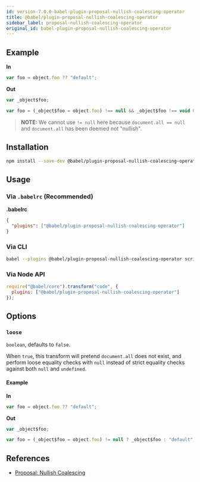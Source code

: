 ```yaml
---
id: version-7.0.0-babel-plugin-proposal-nullish-coalescing-operator
title: @babel/plugin-proposal-nullish-coalescing-operator
sidebar_label: proposal-nullish-coalescing-operator
original_id: babel-plugin-proposal-nullish-coalescing-operator
---
```


## Example

**In**

```javascript
var foo = object.foo ?? "default";
```

**Out**

```javascript
var _object$foo;

var foo = (_object$foo = object.foo) !== null && _object$foo !== void 0 ? _object$foo : "default";
```

> **NOTE:** We cannot use `!= null` here because `document.all == null` and
> `document.all` has been deemed not "nullish".

## Installation

```sh
npm install --save-dev @babel/plugin-proposal-nullish-coalescing-operator
```

## Usage

### Via `.babelrc` (Recommended)

**.babelrc**

```json
{
  "plugins": ["@babel/plugin-proposal-nullish-coalescing-operator"]
}
```

### Via CLI

```sh
babel --plugins @babel/plugin-proposal-nullish-coalescing-operator script.js
```

### Via Node API

```javascript
require("@babel/core").transform("code", {
  plugins: ["@babel/plugin-proposal-nullish-coalescing-operator"]
});
```

## Options

### `loose`

`boolean`, defaults to `false`.

When `true`, this transform will pretend `document.all` does not exist,
and perform loose equality checks with `null` instead of strict equality checks
against both `null` and `undefined`.

#### Example

**In**

```javascript
var foo = object.foo ?? "default";
```

**Out**

```javascript
var _object$foo;

var foo = (_object$foo = object.foo) != null ? _object$foo : "default";
```

## References

* [Proposal: Nullish Coalescing](https://github.com/tc39-transfer/proposal-nullish-coalescing)

